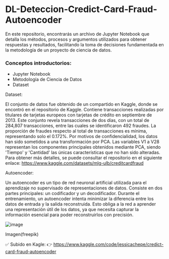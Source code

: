 # DL-Deteccion-Credict-Card-Fraud-Autoencoder

En este repositorio, encontrarás un archivo de Jupyter Notebook que detalla los métodos, procesos y argumentos utilizados para obtener respuestas y resultados, facilitando la toma de decisiones fundamentada en la metodología de un proyecto de ciencia de datos.

### Conceptos introductorios:
* Jupyter Notebook
* Metodología de Ciencia de Datos
* Dataset

Dataset: 

El conjunto de datos fue obtenido de un compartido en Kaggle, donde se encontró en el repositorio de Kaggle. Contiene transacciones realizadas por titulares de tarjetas europeos con tarjetas de crédito en septiembre de 2013. Este conjunto revela transacciones de dos días, con un total de 284,807 transacciones, entre las cuales se identificaron 492 fraudes. La proporción de fraudes respecto al total de transacciones es mínima, representando solo el 0.172%. Por motivos de confidencialidad, los datos han sido sometidos a una transformación por PCA. Las variables V1 a V28 representan los componentes principales obtenidos mediante PCA, siendo 'Tiempo' y 'Cantidad' las únicas características que no han sido alteradas. Para obtener más detalles, se puede consultar el repositorio en el siguiente enlace: https://www.kaggle.com/datasets/mlg-ulb/creditcardfraud

Autoencoder:

Un autoencoder es un tipo de red neuronal artificial utilizada para el aprendizaje no supervisado de representaciones de datos. Consiste en dos partes principales: un codificador y un decodificador.
Durante el entrenamiento, un autoencoder intenta minimizar la diferencia entre los datos de entrada y la salida reconstruida. Esto obliga a la red a aprender una representación útil de los datos, ya que necesita capturar la información esencial para poder reconstruirlos con precisión.

![image](https://github.com/JessicaChepe/DL-Deteccion-Credict-Card-Fraud-Autoencoder/assets/104339906/00b15f53-f539-4cc8-89cc-82d2827adb17)

Imagen(freepik)

✅ Subido en Kagle:
👉 https://www.kaggle.com/code/jessicachepe/credict-card-fraud-autoencoder
